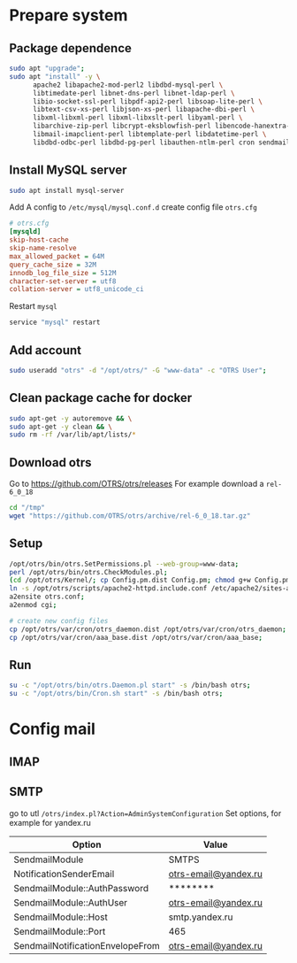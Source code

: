 # Prepare system
## Package dependence
```bash
sudo apt "upgrade";
sudo apt "install" -y \
      apache2 libapache2-mod-perl2 libdbd-mysql-perl \
      libtimedate-perl libnet-dns-perl libnet-ldap-perl \
      libio-socket-ssl-perl libpdf-api2-perl libsoap-lite-perl \
      libtext-csv-xs-perl libjson-xs-perl libapache-dbi-perl \
      libxml-libxml-perl libxml-libxslt-perl libyaml-perl \
      libarchive-zip-perl libcrypt-eksblowfish-perl libencode-hanextra-perl \
      libmail-imapclient-perl libtemplate-perl libdatetime-perl \
      libdbd-odbc-perl libdbd-pg-perl libauthen-ntlm-perl cron sendmail wget;
```
## Install MySQL server
```bash
sudo apt install mysql-server
```
Add A config to `/etc/mysql/mysql.conf.d`
create config file `otrs.cfg`
```ini
# otrs.cfg
[mysqld]
skip-host-cache
skip-name-resolve
max_allowed_packet = 64M
query_cache_size = 32M
innodb_log_file_size = 512M
character-set-server = utf8
collation-server = utf8_unicode_ci
```

Restart `mysql`
```bash
service "mysql" restart
```

## Add account
```bash
sudo useradd "otrs" -d "/opt/otrs/" -G "www-data" -c "OTRS User";
```
## Clean package cache for docker
```bash
sudo apt-get -y autoremove && \
sudo apt-get -y clean && \
sudo rm -rf /var/lib/apt/lists/*
```
## Download otrs
Go to https://github.com/OTRS/otrs/releases
For example download a `rel-6_0_18`
```bash
cd "/tmp"
wget "https://github.com/OTRS/otrs/archive/rel-6_0_18.tar.gz"
```

## Setup
```bash
/opt/otrs/bin/otrs.SetPermissions.pl --web-group=www-data; 
perl /opt/otrs/bin/otrs.CheckModules.pl; 
(cd /opt/otrs/Kernel/; cp Config.pm.dist Config.pm; chmod g+w Config.pm); 
ln -s /opt/otrs/scripts/apache2-httpd.include.conf /etc/apache2/sites-available/otrs.conf; 
a2ensite otrs.conf; 
a2enmod cgi; 

# create new config files
cp /opt/otrs/var/cron/otrs_daemon.dist /opt/otrs/var/cron/otrs_daemon; 
cp /opt/otrs/var/cron/aaa_base.dist /opt/otrs/var/cron/aaa_base;
```

## Run
```bash
su -c "/opt/otrs/bin/otrs.Daemon.pl start" -s /bin/bash otrs;
su -c "/opt/otrs/bin/Cron.sh start" -s /bin/bash otrs;
```



# Config mail
## IMAP

## SMTP
go to utl `/otrs/index.pl?Action=AdminSystemConfiguration`
Set options, for example for yandex.ru

Option                  | Value
------------------------|----------
SendmailModule          | SMTPS
NotificationSenderEmail | otrs-email@yandex.ru
SendmailModule::AuthPassword  | ********
SendmailModule::AuthUser | otrs-email@yandex.ru
SendmailModule::Host | smtp.yandex.ru
SendmailModule::Port | 465
SendmailNotificationEnvelopeFrom | otrs-email@yandex.ru


